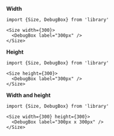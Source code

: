 **Width**

    import {Size, DebugBox} from 'library'

    <Size width={300}>
      <DebugBox label="300px" />
    </Size>

**Height**

    import {Size, DebugBox} from 'library'

    <Size height={300}>
      <DebugBox label="300px" />
    </Size>

**Width and height**

    import {Size, DebugBox} from 'library'

    <Size width={300} height={300}>
      <DebugBox label="300px x 300px" />
    </Size>
